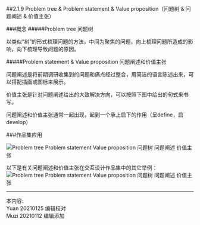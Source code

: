 ##2.1.9 Problem tree & Problem statement & Value proposition（问题树 & 问题阐述 & 价值主张）

###概念
#####Problem tree 问题树

 以类似“树”的形式梳理问题的方法，中间为聚焦的问题，向上梳理问题所造成的影响，向下梳理导致问题的原因。

#####Problem statement & Value proposition 问题阐述和价值主张

  问题阐述是将前期调研收集到的问题和痛点经过整合，用简洁的语言陈述出来，可以搭配插画或图标来展示。

  价值主张是针对问题阐述给出的大致解决方向，可以按照下图中给出的句式来书写。

  问题阐述和价值主张通常一起出现，起到一个承上启下的作用（呈define，启develop）

###作品集应用

![Problem tree Problem statement Value proposition 问题树 问题阐述 价值主张](http://kitpic.makebi.net/2021/ixd_19.jpg)



以下是有关问题阐述和价值主张在交互设计作品集中的其它举例：
![Problem tree Problem statement Value proposition 问题树 问题阐述 价值主张](http://kitpic.makebi.net/2021/ixd_20.jpg)




---
本内容:  
Yuan 20210125 编辑校对  
Muzi 20210112 编辑添加
